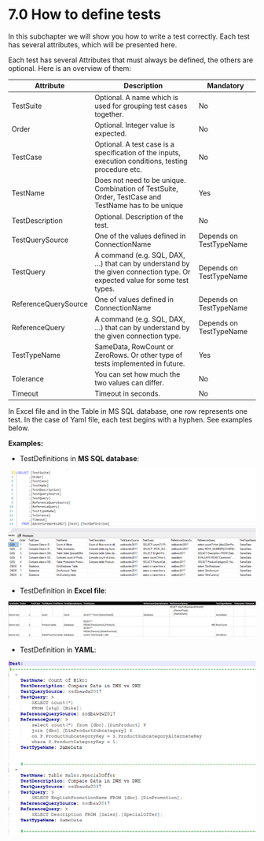 # 7.0 How to define tests

In this subchapter we will show you how to write a test correctly. Each
test has several attributes, which will be presented here.

Each test has several Attributes that must always be defined, the others
are optional. Here is an overview of them:

| **Attribute**        | **Description**      | **Mandatory**        |
|----------------------|----------------------|----------------------|
| TestSuite            | Optional. A name which is used for grouping test cases together. | No |
| Order                | Optional. Integer value is expected. | No |
| TestCase             | Optional. A test case is a specification of the inputs, execution conditions, testing procedure etc. | No |
| TestName             | Does not need to be unique. Combination of TestSuite, Order, TestCase and TestName has to be unique | Yes |
| TestDescription      | Optional. Description of the test. | No |
| TestQuerySource      | One of the values defined in ConnectionName  | Depends on TestTypeName |
| TestQuery            | A command (e.g. SQL, DAX, …) that can by understand by the given connection type. Or expected value for some test types. | Depends on TestTypeName |
| ReferenceQuerySource | One of values defined in ConnectionName | Depends on TestTypeName |
| ReferenceQuery       | A command (e.g. SQL, DAX, …) that can by understand by the given connection type.  | Depends on TestTypeName |
| TestTypeName         | SameData, RowCount or ZeroRows. Or other type of tests implemented in future. | Yes |
| Tolerance            | You can set how much the two values can differ. | No |
| Timeout              | Timeout in seconds. | No |

In Excel file and in the Table in MS SQL database, one row represents
one test. In the case of Yaml file, each test begins with a hyphen. See
examples below.

**Examples:**

-   TestDefinitions in **MS SQL database**:

![TestDefinitions](Images/media/image32.png)

-   TestDefinition in **Excel file**:

![TestDefinitions](Images/media/image33.png)

-   TestDefinition in **YAML**:

![TestDefinitions](Images/media/image34.png)